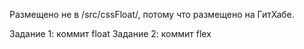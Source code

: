 Размещено не в /src/cssFloat/, потому что размещено на ГитХабе.

Задание 1: коммит float
Задание 2: коммит flex
